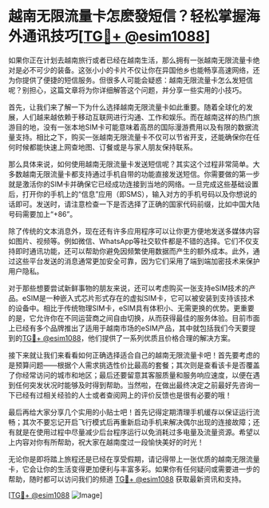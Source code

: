 # 越南无限流量卡怎麽發短信？轻松掌握海外通讯技巧[[TG💪+ @esim1088](https://t.me/s/esim1088)]

如果你正在计划去越南旅行或者已经在越南生活，那么拥有一张越南无限流量卡绝对是必不可少的装备。这张小小的卡片不仅让你在异国他乡也能畅享高速网络，还为你提供了便捷的短信服务。但很多人可能会疑惑：越南无限流量卡怎么发短信呢？别担心，这篇文章将为你详细解答这个问题，并分享一些实用的小技巧。

首先，让我们来了解一下为什么选择越南无限流量卡如此重要。随着全球化的发展，人们越来越依赖于移动互联网进行沟通、工作和娱乐。而在越南这样的热门旅游目的地，没有一张本地SIM卡可能意味着高昂的国际漫游费用以及有限的数据流量支持。相比之下，购买一张越南无限流量卡不仅可以节省开支，还能确保你在任何时候都能快速上网查地图、订餐或是与家人朋友保持联系。

那么具体来说，如何使用越南无限流量卡发送短信呢？其实这个过程非常简单。大多数越南无限流量卡都支持通过手机自带的功能直接发送短信。你需要做的第一步就是激活你的SIM卡并确保它已经成功连接到当地的网络。一旦完成这些基础设置后，打开你的手机上的“信息”应用（即SMS），输入对方的手机号码以及你想说的话即可。发送时，请注意检查一下是否选择了正确的国家代码前缀，比如中国大陆号码需要加上“+86”。

除了传统的文本消息外，现在还有许多应用程序可以让你更方便地发送多媒体内容如图片、视频等。例如微信、WhatsApp等社交软件都是不错的选择。它们不仅支持即时通讯功能，还可以帮助你避免因频繁使用数据而产生的额外成本。此外，通过这些平台发送的消息通常更加安全可靠，因为它们采用了端到端加密技术来保护用户隐私。

对于那些想要尝试新鲜事物的朋友来说，还可以考虑购买一张支持eSIM技术的产品。eSIM是一种嵌入式芯片形式存在的虚拟SIM卡，它可以被安装到支持该技术的设备中。相比于传统物理SIM卡，eSIM具有体积小、无需更换的优势。更重要的是，它允许你在不同运营商之间自由切换，从而获得最佳的服务体验。目前市面上已经有多个品牌推出了适用于越南市场的eSIM产品，其中就包括我们今天要提到的[TG💪+ @esim1088](https://t.me/s/esim1088)，他们提供了一系列优质且价格合理的解决方案。

接下来就让我们来看看如何正确选择适合自己的越南无限流量卡吧！首先要考虑的是预算问题——根据个人需求挑选性价比最高的套餐；其次则是查看该卡是否覆盖了你经常访问的城市和地区；最后还要留意其客服质量和服务响应速度，以便在遇到任何突发状况时能够及时得到帮助。当然啦，在做出最终决定之前最好先咨询一下已经有过相关经验的人士或者查阅网上的评价反馈也是很有必要的哦！

最后再给大家分享几个实用的小贴士吧！首先记得定期清理手机缓存以保证运行流畅；其次不要忘记开启飞行模式后再重新启动手机来解决偶尔出现的连接故障；还有就是在使用过程中尽量减少后台程序运行以免消耗过多电量及流量资源。希望以上内容对你有所帮助，祝大家在越南度过一段愉快美好的时光！

无论你是即将踏上旅程还是已经在享受假期，请记得带上一张优质的越南无限流量卡，它会让你的生活变得更加便利与丰富多彩。如果你有任何疑问或需要进一步的帮助，随时都可以访问我们的频道 [TG💪+ @esim1088](https://t.me/s/esim1088) 获取最新资讯和支持。

[[TG💪+ @esim1088](https://t.me/s/esim1088) ![Image](https://i.postimg.cc/4NQfJmqS/Snipaste-2025-05-13-00-14-12.png)]